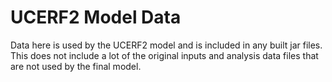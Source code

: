 # UCERF2 Model Data

Data here is used by the UCERF2 model and is included in any built jar files. This does not include a lot of the original inputs and analysis data files that are not used by the final model.
